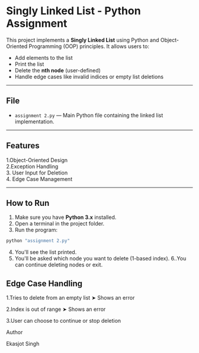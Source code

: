 # Singly Linked List - Python Assignment

This project implements a **Singly Linked List** using Python and Object-Oriented Programming (OOP) principles. It allows users to:

- Add elements to the list
- Print the list
- Delete the **nth node** (user-defined)
- Handle edge cases like invalid indices or empty list deletions

---

## File

- `assignment 2.py` — Main Python file containing the linked list implementation.

---

## Features

1.Object-Oriented Design  
2.Exception Handling  
3. User Input for Deletion  
4. Edge Case Management  

---

## How to Run

1. Make sure you have **Python 3.x** installed.
2. Open a terminal in the project folder.
3. Run the program:

```bash
python "assignment 2.py"
```

4. You'll see the list printed.
5. You'll be asked which node you want to delete (1-based index).
6..You can continue deleting nodes or exit.

## Edge Case Handling
1.Tries to delete from an empty list ➤ Shows an error

2.Index is out of range ➤ Shows an error

3.User can choose to continue or stop deletion

Author

Ekasjot Singh
